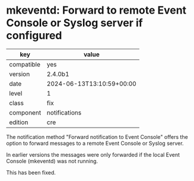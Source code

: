 [//]: # (werk v2)
# mkeventd: Forward to remote Event Console or Syslog server if configured

key        | value
---------- | ---
compatible | yes
version    | 2.4.0b1
date       | 2024-06-13T13:10:59+00:00
level      | 1
class      | fix
component  | notifications
edition    | cre

The notification method "Forward notification to Event Console" offers the
option to forward messages to a remote Event Console or Syslog server.

In earlier versions the messages were only forwarded if the local Event Console
(mkeventd) was not running.

This has been fixed.